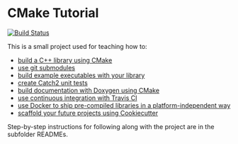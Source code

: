 # CMake Tutorial
[![Build Status](https://travis-ci.com/jeffmm/take_two.svg?branch=master)](https://travis-ci.com/jeffmm/cmake_tutorial)


This is a small project used for teaching how to:
* [build a C++ library using CMake](v1-cmake-intro)
* [use git submodules](v2-submodules)
* [build example executables with your library](v3-examples)
* [create Catch2 unit tests](v4-unit-tests)
* [build documentation with Doxygen using CMake](v5-documentation)
* [use continuous integration with Travis CI](v6-continuous-integration)
* [use Docker to ship pre-compiled libraries in a platform-independent way](v7-docker)
* [scaffold your future projects using Cookiecutter](v8-cookiecutter)

Step-by-step instructions for following along with the project are in the subfolder READMEs.
